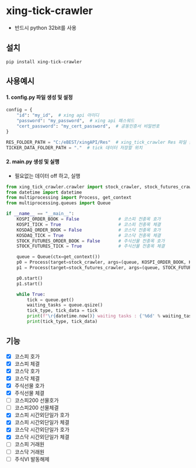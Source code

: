 # xing-tick-crawler
  - 반드시 python 32bit를 사용

## 설치
```shell script
pip install xing-tick-crawler
```

## 사용예시
#### 1. config.py 파일 생성 및 설정 
```python
config = {
    "id": "my_id",  # xing api 아이디
    "password": "my_password",  # xing api 패스워드
    "cert_password": "my_cert_password",  # 공동인증서 비밀번호
}

RES_FOLDER_PATH = "C:/eBEST/xingAPI/Res"  # xing_tick_crawler Res 파일 폴더 위치
TICKER_DATA_FOLDER_PATH = "."  # tick 데이터 저장할 위치
```

#### 2. main.py 생성 및 실행
 - 필요없는 데이터 off 하고, 실행
```python
from xing_tick_crawler.crawler import stock_crawler, stock_futures_crawler
from datetime import datetime
from multiprocessing import Process, get_context
from multiprocessing.queues import Queue

if __name__ == "__main__":
    KOSPI_ORDER_BOOK = False               # 코스피 전종목 호가
    KOSPI_TICK = True                      # 코스피 전종목 체결
    KOSDAQ_ORDER_BOOK = False              # 코스닥 전종목 호가
    KOSDAQ_TICK = True                     # 코스닥 전종목 체결
    STOCK_FUTURES_ORDER_BOOK = False       # 주식선물 전종목 호가
    STOCK_FUTURES_TICK = True              # 주식선물 전종목 체결

    queue = Queue(ctx=get_context())
    p0 = Process(target=stock_crawler, args=(queue, KOSPI_ORDER_BOOK, KOSPI_TICK, KOSDAQ_ORDER_BOOK, KOSDAQ_TICK))
    p1 = Process(target=stock_futures_crawler, args=(queue, STOCK_FUTURES_ORDER_BOOK, STOCK_FUTURES_TICK))

    p0.start()
    p1.start()

    while True:
        tick = queue.get()
        waiting_tasks = queue.qsize()
        tick_type, tick_data = tick
        print(f"\r{datetime.now()} waiting tasks : {'%6d' % waiting_tasks}", end='')
        print(tick_type, tick_data)


```


## 기능
 - [x] 코스피 호가
 - [x] 코스피 체결
 - [x] 코스닥 호가
 - [x] 코스닥 체결
 - [x] 주식선물 호가
 - [x] 주식선물 체결
 - [ ] 코스피200 선물호가
 - [ ] 코스피200 선물체결
 - [x] 코스피 시간외단일가 호가
 - [x] 코스피 시간외단일가 체결
 - [x] 코스닥 시간외단일가 호가
 - [x] 코스닥 시간외단일가 체결
 - [ ] 코스피 거래원
 - [ ] 코스닥 거래원
 - [ ] 주식VI 발동해제
